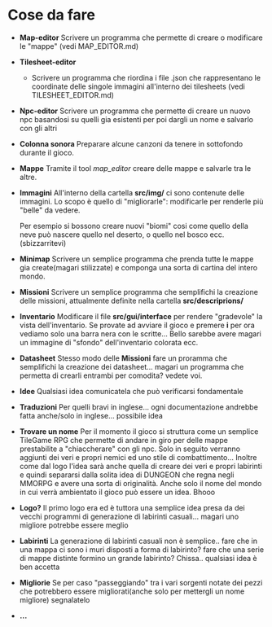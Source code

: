 # Cose da fare

- **Map-editor**
  Scrivere un programma che permette di creare o modificare le "mappe" (vedi MAP_EDITOR.md)

- **Tilesheet-editor**
  - Scrivere un programma che riordina i file .json che rappresentano le coordinate delle singole immagini all'interno dei tilesheets (vedi TILESHEET_EDITOR.md)

- **Npc-editor**
  Scrivere un programma che permette di creare un nuovo npc basandosi su quelli gia esistenti per poi dargli un nome e salvarlo con gli altri

- **Colonna sonora**
  Preparare alcune canzoni da tenere in sottofondo durante il gioco.

- **Mappe**
  Tramite il tool *map_editor* creare delle mappe e salvarle tra le altre.

- **Immagini**
  All'interno della cartella **src/img/** ci sono contenute delle immagini. Lo scopo è quello di "migliorarle": modificarle per renderle più "belle" da vedere.

  Per esempio si bossono creare nuovi "biomi" cosi come quello della neve può nascere quello nel deserto, o quello nel bosco ecc. (sbizzarritevi)

- **Minimap**
  Scrivere un semplice programma che prenda tutte le mappe gia create(magari stilizzate) e componga una sorta di cartina del intero mondo.

- **Missioni**
  Scrivere un semplice programma che semplifichi la creazione delle missioni, attualmente definite nella cartella **src/descriprions/**

- **Inventario**
  Modificare il file **src/gui/interface** per rendere "gradevole" la vista dell'inventario. Se provate ad avviare il gioco e premere **i** per ora vediamo solo una barra nera con le scritte... Bello sarebbe avere magari un immagine di "sfondo" dell'inventario colorata ecc.

- **Datasheet**
  Stesso modo delle **Missioni** fare un proramma che semplifichi la creazione dei datasheet... magari un programma che permetta di crearli entrambi per comodita? vedete voi.

- **Idee**
  Qualsiasi idea comunicatela che può verificarsi fondamentale

- **Traduzioni**
  Per quelli bravi in inglese... ogni documentazione andrebbe fatta anche/solo in inglese... possibile idea

- **Trovare un nome**
  Per il momento il gioco si struttura come un semplice TileGame RPG che permette di andare in giro per delle mappe prestabilite a "chiaccherare" con gli npc. Solo in seguito verranno aggiunti dei veri e propri nemici ed uno stile di combattimento... Inoltre come dal logo l'idea sarà anche quella di creare dei veri e propri labirinti e quindi separarsi dalla solita idea di DUNGEON che regna negli MMORPG e avere una sorta di originalità. Anche solo il nome del mondo in cui verrà ambientato il gioco può essere un idea. Bhooo

- **Logo?**
  Il primo logo era ed è tuttora una semplice idea presa da dei vecchi programmi di generazione di labirinti casuali... magari uno migliore potrebbe essere meglio

- **Labirinti**
  La generazione di labirinti casuali non è semplice.. fare che in una mappa ci sono i muri disposti a forma di labirinto? fare che una serie di mappe distinte formino un grande labirinto? Chissa.. qualsiasi idea è ben accetta

- **Migliorie**
  Se per caso "passeggiando" tra i vari sorgenti notate dei pezzi che potrebbero essere migliorati(anche solo per mettergli un nome migliore) segnalatelo

- **...**
